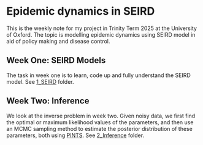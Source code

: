 # Epidemic dynamics in SEIRD
This is the weekly note for my project in Trinity Term 2025 at the University of Oxford. The topic is modelling epidemic dynamics using SEIRD model in aid of policy making and disease control.

## Week One: SEIRD Models
The task in week one is to learn, code up and fully understand the SEIRD model. See [1_SEIRD](1_SEIRD) folder.

## Week Two: Inference
We look at the inverse problem in week two. Given noisy data, we first find the optimal or maximum likelihood values of the parameters, and then use an MCMC sampling method to estimate the posterior distribution of these parameters, both using [PINTS](https://github.com/pints-team/pints/blob/main/examples/stats/beginners-tutorial.ipynb). See [2_Inference](2_Inference) folder.
